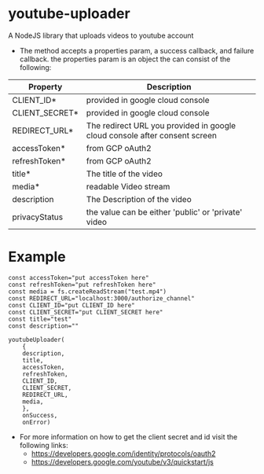# youtube-uploader


A NodeJS library that uploads videos to youtube account

- The method accepts a properties param, a success callback, and failure callback. the properties param is an object the can consist of the following:

| Property       | Description                                                                |
|----------------|----------------------------------------------------------------------------|
| CLIENT_ID*     | provided in google cloud console                                           |
| CLIENT_SECRET* | provided in google cloud console                                           |
| REDIRECT_URL*  | The redirect URL you provided in google cloud console after consent screen |
| accessToken*   | from GCP oAuth2                                                            |
| refreshToken*  | from GCP oAuth2                                                            |
| title*         | The title of the video                                                     |
| media*         | readable Video stream                                                      |
| description    | The Description of the video                                               |
| privacyStatus  | the value can be either 'public' or 'private' video                        |

# Example
    const accessToken="put accessToken here"
    const refreshToken="put refreshToken here"
    const media = fs.createReadStream("test.mp4")
    const REDIRECT_URL="localhost:3000/authorize_channel"
    const CLIENT_ID="put CLIENT_ID here"
    const CLIENT_SECRET="put CLIENT_SECRET here"
    const title="test"
    const description=""

    youtubeUploader(
        {
        description,
        title,
        accessToken,
        refreshToken,
        CLIENT_ID,
        CLIENT_SECRET,
        REDIRECT_URL,
        media,
        },
        onSuccess,
        onError)


- For more information on how to get the client secret and id visit the following links:
    - https://developers.google.com/identity/protocols/oauth2
    - https://developers.google.com/youtube/v3/quickstart/js